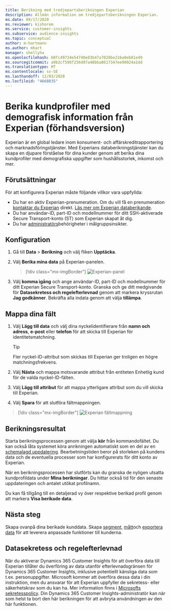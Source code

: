 ```yaml
---
title: Berikning med tredjepartsberikningen Experian
description: Allmän information om tredjepartsberikningen Experian.
ms.date: 09/17/2020
ms.reviewer: kishorem
ms.service: customer-insights
ms.subservice: audience-insights
ms.topic: conceptual
author: m-hartmann
ms.author: mhart
manager: shellyha
ms.openlocfilehash: 60fc49734e54740e83b47a7028be216a0eb81e49
ms.sourcegitcommit: a9b2cf598f256d07a48bba8617347ee90024a1dd
ms.translationtype: HT
ms.contentlocale: sv-SE
ms.lasthandoff: 12/03/2020
ms.locfileid: "4668835"
---
```

# <a name="enrich-customer-profiles-with-demographics-from-experian-preview"></a>Berika kundprofiler med demografisk information från Experian (förhandsversion)

Experian är en global ledare inom konsument- och affärskreditrapportering och marknadsföringstjänster. Med Experians databerikningstjänster kan du skapa en djupare förståelse för dina kunder genom att berika dina kundprofiler med demografiska uppgifter som hushållsstorlek, inkomst och mer.

## <a name="prerequisites"></a>Förutsättningar

För att konfigurera Experian måste följande villkor vara uppfyllda:

- Du har en aktiv Experian-prenumeration. Om du vill få en prenumeration [kontaktar du Experian](https://www.experian.com/marketing-services/contact) direkt. [Läs mer om Experian databerikande](https://www.experian.com/marketing-services/microsoft?cmpid=ems_web_mci_cdppage).
- Du har användar-ID, part-ID och modellnummer för ditt SSH-aktiverade Secure Transport-konto (ST) som Experian skapat åt dig.
- Du har [administratörs](permissions.md#administrator)behörigheter i målgruppsinsikter.

## <a name="configuration"></a>Konfiguration

1. Gå till **Data** > **Berikning** och välj fliken **Upptäcka**.

1. Välj **Berika mina data** på Experian-panelen.

   > [!div class="mx-imgBorder"]
   > ![Experian-panel](media/experian-tile.png "Experian-panel")

1. Välj **komma igång** och ange användar-ID, part-ID och modellnummer för ditt Experian Secure Transport-konto. Granska och ge ditt medgivande för **Datasekretess och regelefterlevnad** genom att markera kryssrutan **Jag godkänner**. Bekräfta alla indata genom att välja **tillämpa**.

## <a name="map-your-fields"></a>Mappa dina fält

1. Välj **Lägg till data** och välj dina nyckelidentifierare från **namn och adress**, **e-post** eller **telefon** för att skicka till Experian för identitetsmatchning.

   > [!TIP]
   > Fler nyckel-ID-attribut som skickas till Experian ger troligen en högre matchningsfrekvens.

1. Välj **Nästa** och mappa motsvarande attribut från entiteten Enhetlig kund för de valda nyckel-ID-fälten.

1. Välj **Lägg till attribut** för att mappa ytterligare attribut som du vill skicka till Experian.

1.  Välj **Spara** för att slutföra fältmappningen.

   > [!div class="mx-imgBorder"]
   > ![Experian fältmappning](media/experian-field-mapping.png "Experian fältmappning")

## <a name="enrichment-results"></a>Berikningsresultat

Starta berikningsprocessen genom att välja **kör** från kommandofältet. Du kan också låta systemet köra anrikningen automatiskt som en del av en [schemalagd uppdatering](system.md#schedule-tab). Bearbetningstiden beror på storleken på kundens data och de eventuella processer som har konfigurerats för ditt konto av Experian.

När en berikningsprocessen har slutförts kan du granska de nyligen utsatta kundprofildata under **Mina berikningar**. Du hittar också tid för den senaste uppdateringen och antalet utökat profilnamn.

Du kan få tillgång till en detaljerad vy över respektive berikad profil genom att markera **Visa berikade data**.

## <a name="next-steps"></a>Nästa steg

Skapa ovanpå dina berikade kunddata. Skapa [segment](segments.md), [mått](measures.md)och [exportera data](export-destinations.md) för att leverera anpassade funktioner till kunderna.

## <a name="data-privacy-and-compliance"></a>Datasekretess och regelefterlevnad

När du aktiverar Dynamics 365 Customer Insights för att överföra data till Experian tillåter du överföring av data utanför efterlevnadsgränsen för Dynamics 365 Customer Insights, inklusive potentiellt känsliga data som t.ex. personuppgifter. Microsoft kommer att överföra dessa data i din instruktion, men du ansvarar för att Experian uppfyller de sekretess- eller säkerhetskrav som du kan ha. Mer information finns i [Microsofts sekretesspolicy](https://go.microsoft.com/fwlink/?linkid=396732).
Din Dynamics 365 Customer Insights-administratör kan när som helst ta bort den här berikningen för att avbryta användningen av den här funktionen.
